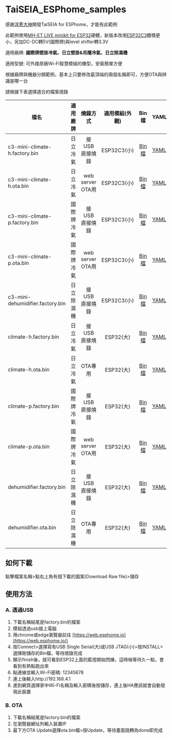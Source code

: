 # TaiSEIA_ESPhome_samples

感謝[洋蔥大神](https://github.com/tsunglung/taixia)開發TaiSEIA for ESPhome，才能有此範例

此範例使用[MH-ET LIVE minikit for ESP32](https://doc.riot-os.org/group__boards__esp32__mh-et-live-minikit.html)硬體，新版本改用[ESP32C3](https://www.nologo.tech/product/esp32/esp32c3/esp32c3supermini/esp32C3SuperMini.html)體積更小，另加DC-DC轉5V(國際牌)與level shifter轉3.3V

適用廠牌: **國際牌壁掛冷氣、日立壁掛&吊隱冷氣、日立除濕機**

適用型號: 可外接原廠Wi-Fi智慧模組的機型，安裝簡單方便

根據廠牌與機器分開範例，基本上只要修改最頂端的兩個名稱即可，方便OTA與辨識是哪一台

請根據下表選擇適合的檔案燒錄

| 檔名 | 適用廠牌 | 燒錄方式 | 適用模組(外觀) | Bin檔 | YAML |
|-------|:-----:|:-----:|:-----:|:-----:|-------|
| c3-mini-climate-h.factory.bin | 日立冷氣 |  接USB直接燒錄  | ESP32C3(小) | [Bin檔](https://github.com/xangin/TaiSEIA_ESPhome_samples/blob/main/c3-mini-climate-h.factory.bin) | [YAML](https://github.com/xangin/TaiSEIA_ESPhome_samples/blob/main/Hitachi/Climate-ESP32C3.yaml) |
| c3-mini-climate-h.ota.bin | 日立冷氣 |  web server OTA用  | ESP32C3(小) | [Bin檔](https://github.com/xangin/TaiSEIA_ESPhome_samples/blob/main/c3-mini-climate-h.ota.bin) | [YAML](https://github.com/xangin/TaiSEIA_ESPhome_samples/blob/main/Hitachi/Climate-ESP32C3.yaml) |
| c3-mini-climate-p.factory.bin | 國際牌冷氣 |  接USB直接燒錄  | ESP32C3(小) | [Bin檔](https://github.com/xangin/TaiSEIA_ESPhome_samples/blob/main/c3-mini-climate-p.factory.bin) | [YAML](https://github.com/xangin/TaiSEIA_ESPhome_samples/blob/main/Panasonic/Climate-sample-ESP32C3.yaml) |
| c3-mini-climate-p.ota.bin |  國際牌冷氣  |  web server OTA用  | ESP32C3(小) | [Bin檔](https://github.com/xangin/TaiSEIA_ESPhome_samples/blob/main/c3-mini-climate-p.ota.bin) | [YAML](https://github.com/xangin/TaiSEIA_ESPhome_samples/blob/main/Panasonic/Climate-sample-ESP32C3.yaml) |
| c3-mini-dehumidifier.factory.bin |  日立除濕機  |  接USB直接燒錄  | ESP32C3(小) | [Bin檔](https://github.com/xangin/TaiSEIA_ESPhome_samples/blob/main/c3-mini-dehumidifier.factory.bin) | [YAML](https://github.com/xangin/TaiSEIA_ESPhome_samples/blob/main/Hitachi/Dehumidifier-ESP32C3.yaml) |
| climate-h.factory.bin |  日立冷氣  |  接USB直接燒錄  | ESP32(大) | [Bin檔](https://github.com/xangin/TaiSEIA_ESPhome_samples/blob/main/climate-h.factory.bin) | [YAML](https://github.com/xangin/TaiSEIA_ESPhome_samples/blob/main/Hitachi/Climate-ESP32.yaml) |
| climate-h.ota.bin |  日立冷氣  |  OTA專用  | ESP32(大) | [Bin檔](https://github.com/xangin/TaiSEIA_ESPhome_samples/blob/main/climate-h.ota.bin) | [YAML](https://github.com/xangin/TaiSEIA_ESPhome_samples/blob/main/Hitachi/Climate-ESP32.yaml) |
| climate-p.factory.bin |  國際牌冷氣  |  接USB直接燒錄  | ESP32(大) | [Bin檔](https://github.com/xangin/TaiSEIA_ESPhome_samples/blob/main/climate-p.factory.bin) | [YAML](https://github.com/xangin/TaiSEIA_ESPhome_samples/blob/main/Panasonic/Climate-sample-ESP32.yaml) |
| climate-p.ota.bin |  國際牌冷氣  |  web server OTA用  | ESP32(大) | [Bin檔](https://github.com/xangin/TaiSEIA_ESPhome_samples/blob/main/climate-p.ota.bin) | [YAML](https://github.com/xangin/TaiSEIA_ESPhome_samples/blob/main/Panasonic/Climate-sample-ESP32.yaml) |
| dehumidifier.factory.bin |  日立除濕機  |  接USB直接燒錄  | ESP32(大) | [Bin檔](https://github.com/xangin/TaiSEIA_ESPhome_samples/blob/main/dehumidifier.factory.bin) | [YAML](https://github.com/xangin/TaiSEIA_ESPhome_samples/blob/main/Hitachi/Dehumidifier-ESP32.yaml) |
| dehumidifier.ota.bin |  日立除濕機  |  OTA專用  | ESP32(大) | [Bin檔](https://github.com/xangin/TaiSEIA_ESPhome_samples/blob/main/dehumidifier.ota.bin) | [YAML](https://github.com/xangin/TaiSEIA_ESPhome_samples/blob/main/Hitachi/Dehumidifier-ESP32.yaml) |

## 如何下載

點擊檔案名稱>點右上角有個下載的圖案(Download Raw file)>儲存

## 使用方法

### A. 透過USB

1. 下載名稱結尾是factory.bin的檔案
2. 模組透過usb接上電腦
3. 用chrome或edge瀏覽器前往 [https://web.esphome.io](https://web.esphome.io/)
4. 按Connect>選擇寫有USB Single Serial(大)或USB JTAG(小)>按INSTALL>選擇剛儲存的Bin檔，等待燒錄完成
5. 顯示finish後，就可看到ESP32上面的藍燈開始閃爍，這時候等待久一點，會看到有熱點跑出來
6. 點連線並輸入Wi-Fi密碼: 12345678
7. 連上後輸入http://192.168.4.1
8. 進到網頁選擇家中Wi-Fi名稱及輸入密碼後按儲存，連上後HA應該就會自動發現此裝置

### B. OTA

1. 下載名稱結尾是factory.bin的檔案
2. 在瀏覽器網址列輸入裝置IP
3. 最下方OTA Update選擇ota.bin檔>按Update，等待畫面跳轉為done即完成

